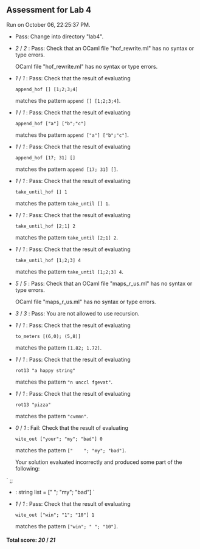 ## Assessment for Lab 4

Run on October 06, 22:25:37 PM.

+ Pass: Change into directory "lab4".

+  _2_ / _2_ : Pass: Check that an OCaml file "hof_rewrite.ml" has no syntax or type errors.

    OCaml file "hof_rewrite.ml" has no syntax or type errors.



+  _1_ / _1_ : Pass: 
Check that the result of evaluating
   ```
   append_hof [] [1;2;3;4]
   ```
   matches the pattern `append [] [1;2;3;4]`.

   




+  _1_ / _1_ : Pass: 
Check that the result of evaluating
   ```
   append_hof ["a"] ["b";"c"]
   ```
   matches the pattern `append ["a"] ["b";"c"]`.

   




+  _1_ / _1_ : Pass: 
Check that the result of evaluating
   ```
   append_hof [17; 31] []
   ```
   matches the pattern `append [17; 31] []`.

   




+  _1_ / _1_ : Pass: 
Check that the result of evaluating
   ```
   take_until_hof [] 1
   ```
   matches the pattern `take_until [] 1`.

   




+  _1_ / _1_ : Pass: 
Check that the result of evaluating
   ```
   take_until_hof [2;1] 2
   ```
   matches the pattern `take_until [2;1] 2`.

   




+  _1_ / _1_ : Pass: 
Check that the result of evaluating
   ```
   take_until_hof [1;2;3] 4
   ```
   matches the pattern `take_until [1;2;3] 4`.

   




+  _5_ / _5_ : Pass: Check that an OCaml file "maps_r_us.ml" has no syntax or type errors.

    OCaml file "maps_r_us.ml" has no syntax or type errors.



+  _3_ / _3_ : Pass: You are not allowed to use recursion.

   



+  _1_ / _1_ : Pass: 
Check that the result of evaluating
   ```
   to_meters [(6,0); (5,8)]
   ```
   matches the pattern `[1.82; 1.72]`.

   




+  _1_ / _1_ : Pass: 
Check that the result of evaluating
   ```
   rot13 "a happy string"
   ```
   matches the pattern `"n unccl fgevat"`.

   




+  _1_ / _1_ : Pass: 
Check that the result of evaluating
   ```
   rot13 "pizza"
   ```
   matches the pattern `"cvmmn"`.

   




+  _0_ / _1_ : Fail: 
Check that the result of evaluating
   ```
   wite_out ["your"; "my"; "bad"] 0
   ```
   matches the pattern `["    "; "my"; "bad"]`.

   


   Your solution evaluated incorrectly and produced some part of the following:

 ` ;;
- : string list = [" "; "my"; "bad"]
`


+  _1_ / _1_ : Pass: 
Check that the result of evaluating
   ```
   wite_out ["win"; "1"; "10"] 1
   ```
   matches the pattern `["win"; " "; "10"]`.

   




#### Total score: _20_ / _21_

